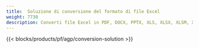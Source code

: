 ```yaml
---
title:  Soluzione di conversione del formato di file Excel
weight: 7730
description: Converti file Excel in PDF, DOCX, PPTX, XLS, XLSX, XLSM, XLSB, ODS, CSV, TSV, 0761103 481, JPG, BMP, PNG, SVG, TIFF, XPS, MHTML e Markdown.
---
```

{{< blocks/products/pf/agp/conversion-solution >}} 
